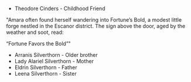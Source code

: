 - Theodore Cinders - Childhood Friend
  
  
"Amara often found herself wandering into Fortune’s Bold, a modest little forge nestled in the Escanor district. The sign above the door, aged by the weather and soot, read: 

“Fortune Favors the Bold”"



- Arranis Silverthorn - Older brother
- Lady Alariel Silverthorn - Mother
- Eldrin Silverthorn - Father
- Leena Silverthorn - Sister